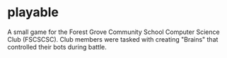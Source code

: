 # playable
A small game for the Forest Grove Community School Computer Science Club (FSCSCSC). Club members were tasked with creating "Brains" that controlled their bots during battle.
